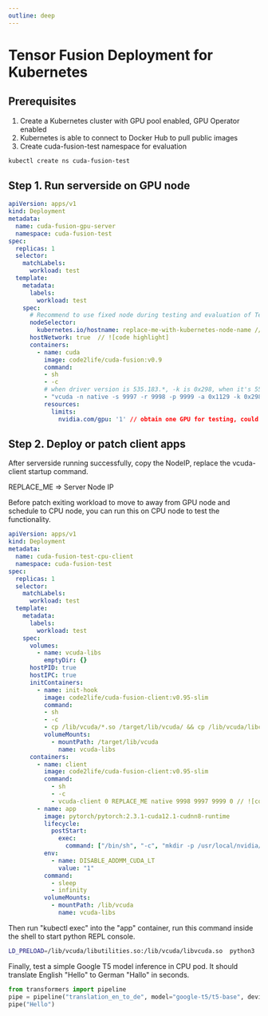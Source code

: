 ```yaml
---
outline: deep
---
```


# Tensor Fusion Deployment for Kubernetes

## Prerequisites

1. Create a Kubernetes cluster with GPU pool enabled, GPU Operator enabled
2. Kubernetes is able to connect to Docker Hub to pull public images
3. Create cuda-fusion-test namespace for evaluation

```bash
kubectl create ns cuda-fusion-test
```

## Step 1. Run serverside on GPU node

```yaml
apiVersion: apps/v1
kind: Deployment
metadata:
  name: cuda-fusion-gpu-server
  namespace: cuda-fusion-test
spec:
  replicas: 1
  selector:
    matchLabels:
      workload: test
  template:
    metadata:
      labels:
        workload: test
    spec:
      # Recommend to use fixed node during testing and evaluation of TensorFusion
      nodeSelector:  
        kubernetes.io/hostname: replace-me-with-kubernetes-node-name // [!code highlight]
      hostNetwork: true  // ![code highlight]
      containers:
        - name: cuda
          image: code2life/cuda-fusion:v0.9
          command: 
          - sh
          - -c 
          # when driver version is 535.183.*, -k is 0x298, when it's 550.*, -k is 0x268 // ![!code highlight]
          - "vcuda -n native -s 9997 -r 9998 -p 9999 -a 0x1129 -k 0x298" // [!code highlight]
          resources:
            limits:
              nvidia.com/gpu: '1' // obtain one GPU for testing, could be multiple [!code highlight]
```

## Step 2. Deploy or patch client apps

After serverside running successfully, copy the NodeIP, replace the vcuda-client startup command.

REPLACE_ME => Server Node IP

Before patch exiting workload to move to away from GPU node and schedule to CPU node, you can run this on CPU node to test the functionality.

```yaml
apiVersion: apps/v1
kind: Deployment
metadata:
  name: cuda-fusion-test-cpu-client
  namespace: cuda-fusion-test
spec:
  replicas: 1
  selector:
    matchLabels:
      workload: test
  template:
    metadata:
      labels:
        workload: test
    spec:
      volumes:
        - name: vcuda-libs
          emptyDir: {}
      hostPID: true
      hostIPC: true
      initContainers:
        - name: init-hook
          image: code2life/cuda-fusion-client:v0.95-slim
          command: 
          - sh
          - -c
          - cp /lib/vcuda/*.so /target/lib/vcuda/ && cp /lib/vcuda/libcuda.so.1 /target/lib/vcuda/ 
          volumeMounts:
            - mountPath: /target/lib/vcuda
              name: vcuda-libs
      containers:
        - name: client
          image: code2life/cuda-fusion-client:v0.95-slim
          command:
            - sh
            - -c
            - vcuda-client 0 REPLACE_ME native 9998 9997 9999 0 // ![code highlight]
        - name: app
          image: pytorch/pytorch:2.3.1-cuda12.1-cudnn8-runtime
          lifecycle:
            postStart:
              exec:
                command: ["/bin/sh", "-c", "mkdir -p /usr/local/nvidia/lib/ && cp -r /lib/vcuda/libcuda.so.1 /usr/local/nvidia/lib/ && pip3 install transformers sentencepiece"]
          env:
            - name: DISABLE_ADDMM_CUDA_LT
              value: "1"
          command:
            - sleep
            - infinity
          volumeMounts:
            - mountPath: /lib/vcuda
              name: vcuda-libs
```

Then run "kubectl exec" into the "app" container, run this command inside the shell to start python REPL console.

```bash
LD_PRELOAD=/lib/vcuda/libutilities.so:/lib/vcuda/libvcuda.so  python3
```

Finally, test a simple Google T5 model inference in CPU pod. It should translate English "Hello" to German "Hallo" in seconds.

```python
from transformers import pipeline
pipe = pipeline("translation_en_to_de", model="google-t5/t5-base", device="cuda:0")
pipe("Hello")
```

